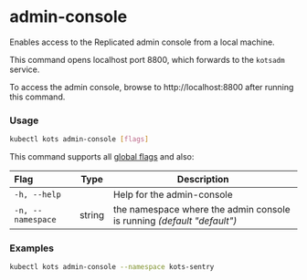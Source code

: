 # admin-console

Enables access to the Replicated admin console from a local machine.

This command opens localhost port 8800, which forwards to the `kotsadm` service.

To access the admin console, browse to http://localhost:8800 after running this command.

### Usage
```bash
kubectl kots admin-console [flags]
```

This command supports all [global flags](kots-cli-global-flags) and also:

| Flag                 | Type | Description |
|:----------------------|------|-------------|
| `-h, --help`   |  |          Help for the admin-console |
| `-n, --namespace` | string |   the namespace where the admin console is running _(default "default")_ |

### Examples
```bash
kubectl kots admin-console --namespace kots-sentry
```

